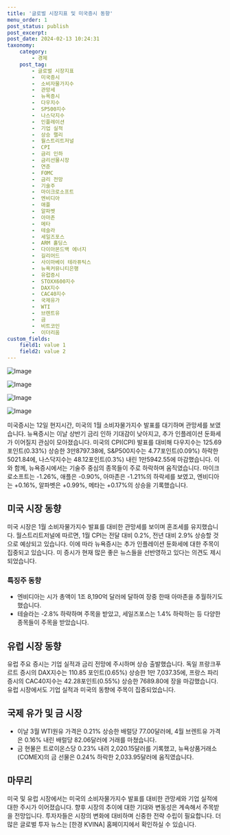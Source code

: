 ```yaml
---
title: '글로벌 시장지표 및 미국증시 동향'
menu_order: 1
post_status: publish
post_excerpt: 
post_date: 2024-02-13 10:24:31
taxonomy:
    category:
        - 경제
    post_tag:
        - 글로벌 시장지표
        -  미국증시
        -  소비자물가지수
        -  관망세
        -  뉴욕증시
        -  다우지수
        -  SP500지수
        -  나스닥지수
        -  인플레이션
        -  기업 실적
        -  상승 랠리
        -  월스트리트저널
        -  CPI
        -  금리 인하
        -  금리선물시장
        -  연준
        -  FOMC
        -  금리 전망
        -  기술주
        -  마이크로소프트
        -  엔비디아
        -  애플
        -  알파벳
        -  아마존
        -  메타
        -  테슬라
        -  세일즈포스
        -  ARM 홀딩스
        -  다이아몬드백 에너지
        -  길리어드
        -  사이마베이 테라퓨틱스
        -  뉴욕커뮤니티은행
        -  유럽증시
        -  STOXX600지수
        -  DAX지수
        -  CAC40지수
        -  국제유가
        -  WTI
        -  브렌트유
        -  금
        -  비트코인
        -  이더리움
custom_fields:
    field1: value 1
    field2: value 2
---
```


![Image](https://imgnews.pstatic.net/image/215/2024/02/13/A202402130020_1_20240213081201380.jpg?type=w647)

![Image](https://imgnews.pstatic.net/image/215/2024/02/13/A202402130020_2_20240213081201384.jpg?type=w647)

![Image](https://imgnews.pstatic.net/image/215/2024/02/13/A202402130020_3_20240213081201387.jpg?type=w647)

![Image](https://imgnews.pstatic.net/image/215/2024/02/13/A202402130020_4_20240213081201390.jpg?type=w647)

미국증시는 12일 현지시간, 미국의 1월 소비자물가지수 발표를 대기하며 관망세를 보였습니다. 뉴욕증시는 이날 상반기 금리 인하 기대감이 낮아지고, 추가 인플레이션 둔화세가 이어질지 관심이 모아졌습니다. 미국의 CPI(CPI) 발표를 대비해 다우지수는 125.69포인트(0.33%) 상승한 3만8797.38에, S&P500지수는 4.77포인트(0.09%) 하락한 5021.84에, 나스닥지수는 48.12포인트(0.3%) 내린 1만5942.55에 마감했습니다. 이와 함께, 뉴욕증시에서는 기술주 중심의 종목들이 주로 하락하며 움직였습니다. 마이크로소프트는 -1.26%, 애플은 -0.90%, 아마존은 -1.21%의 하락세를 보였고, 엔비디아는 +0.16%, 알파벳은 +0.99%, 메타는 +0.17%의 상승을 기록했습니다.
## 미국 시장 동향
미국 시장은 1월 소비자물가지수 발표를 대비한 관망세를 보이며 혼조세를 유지했습니다. 월스트리트저널에 따르면, 1월 CPI는 전달 대비 0.2%, 전년 대비 2.9% 상승할 것으로 예상되고 있습니다. 이에 따라 뉴욕증시는 추가 인플레이션 둔화세에 대한 주목이 집중되고 있습니다. 미 증시가 현재 많은 좋은 뉴스들을 선반영하고 있다는 의견도 제시되었습니다.
### 특징주 동향
- 엔비디아는 시가 총액이 1조 8,190억 달러에 달하여 장중 한때 아마존을 추월하기도 했습니다.
- 테슬라는 -2.8% 하락하며 주목을 받았고, 세일즈포스는 1.4% 하락하는 등 다양한 종목들이 주목을 받았습니다.
## 유럽 시장 동향
유럽 주요 증시는 기업 실적과 금리 전망에 주시하며 상승 출발했습니다. 독일 프랑크푸르트 증시의 DAX지수는 110.85 포인트(0.65%) 상승한 1만 7,037.35에, 프랑스 파리 증시의 CAC40지수는 42.28포인트(0.55%) 상승한 7689.80에 장을 마감했습니다. 유럽 시장에서도 기업 실적과 미국의 동향에 주목이 집중되었습니다.
## 국제 유가 및 금 시장
- 이날 3월 WTI원유 가격은 0.21% 상승한 배럴당 77.00달러에, 4월 브렌트유 가격은 0.16% 내린 배럴당 82.06달러에 거래를 마쳤습니다.
- 금 현물은 트로이온스당 0.23% 내려 2,020.15달러를 기록했고, 뉴욕상품거래소(COMEX)의 금 선물은 0.24% 하락한 2,033.95달러에 움직였습니다.
## 마무리
미국 및 유럽 시장에서는 미국의 소비자물가지수 발표를 대비한 관망세와 기업 실적에 대한 주시가 이어졌습니다. 향후 시장의 추이에 대한 기대와 변동성은 계속해서 주목받을 전망입니다. 투자자들은 시장의 변화에 대비하며 신중한 전략 수립이 필요합니다. 더 많은 글로벌 투자 뉴스는 [한경 KVINA] 홈페이지에서 확인하실 수 있습니다.
